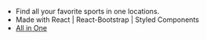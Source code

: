 - Find all your favorite sports in one locations.
- Made with React | React-Bootstrap | Styled Components
- [All in One](https://www.frontendmentor.io/)